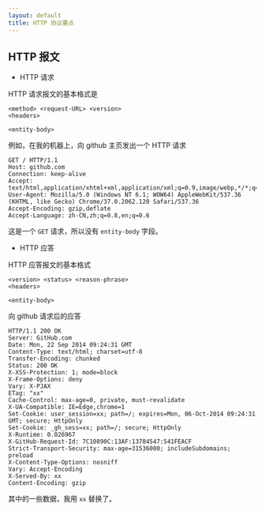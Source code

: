 ```yaml
---
layout: default
title: HTTP 协议要点
---
```


## HTTP 报文

* HTTP 请求

HTTP 请求报文的基本格式是

```
<method> <request-URL> <version>
<headers>

<entity-body>
```

例如，在我的机器上，向 github 主页发出一个 HTTP 请求

```
GET / HTTP/1.1
Host: github.com
Connection: keep-alive
Accept: text/html,application/xhtml+xml,application/xml;q=0.9,image/webp,*/*;q=0.8
User-Agent: Mozilla/5.0 (Windows NT 6.1; WOW64) AppleWebKit/537.36 (KHTML, like Gecko) Chrome/37.0.2062.120 Safari/537.36
Accept-Encoding: gzip,deflate
Accept-Language: zh-CN,zh;q=0.8,en;q=0.6
```

这是一个 `GET` 请求，所以没有 `entity-body` 字段。

* HTTP 应答

HTTP 应答报文的基本格式

```
<version> <status> <reason-phrase>
<headers>

<entity-body>
```

向 github 请求后的应答

```
HTTP/1.1 200 OK
Server: GitHub.com
Date: Mon, 22 Sep 2014 09:24:31 GMT
Content-Type: text/html; charset=utf-8
Transfer-Encoding: chunked
Status: 200 OK
X-XSS-Protection: 1; mode=block
X-Frame-Options: deny
Vary: X-PJAX
ETag: "xx"
Cache-Control: max-age=0, private, must-revalidate
X-UA-Compatible: IE=Edge,chrome=1
Set-Cookie: user_session=xx; path=/; expires=Mon, 06-Oct-2014 09:24:31 GMT; secure; HttpOnly
Set-Cookie: _gh_sess=xx; path=/; secure; HttpOnly
X-Runtime: 0.026967
X-GitHub-Request-Id: 7C10890C:13AF:13784547:541FEACF
Strict-Transport-Security: max-age=31536000; includeSubdomains; preload
X-Content-Type-Options: nosniff
Vary: Accept-Encoding
X-Served-By: xx
Content-Encoding: gzip
```

其中的一些数据，我用 `xx` 替换了。
